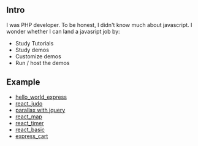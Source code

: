 ## Intro

I was PHP developer. To be honest, I didn't know much about javascript. I wonder whether I can land a javasript
job by:
* Study Tutorials
* Study demos
* Customize demos
* Run / host the demos

## Example

* [hello_world_express](https://github.com/kenpeter/hello_world_express)
* [react_judo](https://github.com/kenpeter/react_judo)
* [parallax with jquery](https://github.com/kenpeter/parallax)
* [react_map](https://github.com/kenpeter/react_map)
* [react_timer](https://github.com/kenpeter/react_timer)
* [react_basic](https://github.com/kenpeter/react_basic)
* [express_cart](https://github.com/kenpeter/express_cart)




